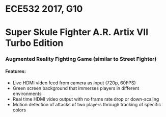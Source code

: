 # ECE532 2017, G10
# Super Skule Fighter A.R. Artix VII Turbo Edition

### Augmented Reality Fighting Game (similar to Street Fighter)
#### Features:
* Live HDMI video feed from camera as input (720p, 60FPS)
* Green screen background that immerses players in different environments
* Real time HDMI video output with no frame rate drop or down-scaling
* Motion detection of attacks of two players through tracking of specific colors
